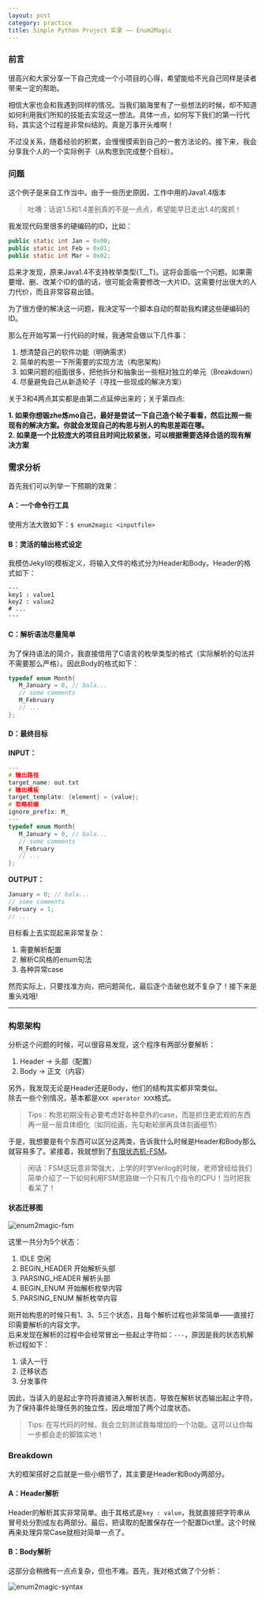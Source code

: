 ```yaml
---
layout: post
category: practice
title: Simple Python Project 实录 —— Enum2Magic
---
```

### 前言
很高兴和大家分享一下自己完成一个小项目的心得，希望能给不光自己同样是读者带来一定的帮助。

相信大家也会和我遇到同样的情况。当我们脑海里有了一些想法的时候，却不知道如何利用我们所知的技能去实现这一想法。具体一点，如何写下我们的第一行代码，其实这个过程是非常纠结的。真是万事开头难啊！

不过没关系，随着经验的积累，会慢慢摸索到自己的一套方法论的。接下来，我会分享我个人的一个实际例子（从构思到完成整个目标）。

### 问题
这个例子是来自工作当中。由于一些历史原因，工作中用的Java1.4版本

> 吐嘈：话说1.5和1.4差别真的不是一点点，希望能早日走出1.4的魔抓！

我发现代码里很多的硬编码的ID，比如：

```java
public static int Jan = 0x00;
public static int Feb = 0x01;
public static int Mar = 0x02;
```

后来才发现，原来Java1.4不支持枚举类型(T__T)。这将会面临一个问题。如果需要增、删、改某个ID的值的话，很可能会需要修改一大片ID。这需要付出很大的人力代价，而且非常容易出错。

为了很方便的解决这一问题，我决定写一个脚本自动的帮助我构建这些硬编码的ID。

那么在开始写第一行代码的时候，我通常会做以下几件事：

1. 想清楚自己的软件功能（明确需求）
2. 简单的构思一下所需要的实现方法（构思架构）
3. 如果问题的组面很多，把他拆分和抽象出一些相对独立的单元（Breakdown）
4. 尽量避免自己从新造轮子（寻找一些现成的解决方案）

关于3和4两点其实都是由第二点延伸出来的；关于第四点:

**1. 如果你想锻zhe炼mo自己，最好是尝试一下自己造个轮子看看，然后比照一些现有的解决方案。你就会发现自己的构思与别人的构思差距在哪。**  
**2. 如果是一个比较庞大的项目且时间比较紧张，可以根据需要选择合适的现有解决方案**

### 需求分析
首先我们可以列举一下预期的效果：

#### A：一个命令行工具
使用方法大致如下：`$ enum2magic <inputfile>`

#### B：灵活的输出格式设定
我模仿Jekyll的模板定义，将输入文件的格式分为Header和Body。Header的格式如下：

```text
---
key1 : value1
key2 : value2
# ...
---
```

#### C：解析语法尽量简单
为了保持语法的简介，我直接借用了C语言的枚举类型的格式（实际解析的句法并不需要那么严格）。因此Body的格式如下：

```c
typedef enum Month{
   M_January = 0, // bala...
   // some comments
   M_February
   // ...
};
```
#### D：最终目标
**INPUT：**

```c
---
# 输出路径
target_name: out.txt
# 输出模板
target_template: {element} = {value};
# 忽略前缀
ignore_prefix: M_
---
typedef enum Month{
   M_January = 0, // bala...
   // some comments
   M_February
   // ...
};
```
**OUTPUT：**

```c
January = 0; // bala...
// some comments
February = 1;
// ...
```
目标看上去实现起来非常复杂：

1. 需要解析配置
2. 解析C风格的enum句法
3. 各种异常case

然而实际上，只要找准方向，把问题简化，最后逐个击破也就不复杂了！接下来是重头戏哦!

---

### 构思架构
分析这个问题的时候，可以很容易发现，这个程序有两部分要解析：

1. Header -> 头部（配置）
2. Body -> 正文（内容）

另外，我发现无论是Header还是Body，他们的结构其实都非常类似。  
除去一些个别情况，基本都是`XXX operator XXX`格式。

> Tips：构思初期没有必要考虑好各种意外的case，而是抓住更宏观的东西再一层一层具体细化（如同绘画，先勾勒轮廓再具体刻画细节）

于是，我想要是有个东西可以区分这两类，告诉我什么时候是Header和Body那么就容易多了。紧接着，我就想到了[有限状态机-FSM](http://zh.wikipedia.org/wiki/%E6%9C%89%E9%99%90%E7%8A%B6%E6%80%81%E6%9C%BA)。

> 闲话：FSM这玩意非常强大，上学的时学Verilog的时候，老师曾经给我们简单介绍了一下如何利用FSM思路做一个只有几个指令的CPU！当时把我看呆了！

#### 状态迁移图

![enum2magic-fsm]({{site.baseurl}}/public/blog-images/enum2magic-fsm.png)

这里一共分为5个状态：

1. IDLE 空闲
2. BEGIN_HEADER 开始解析头部
3. PARSING_HEADER 解析头部
4. BEGIN_ENUM 开始解析枚举内容
5. PARSING_ENUM 解析枚举内容

刚开始构思的时候只有1、3、5三个状态，且每个解析过程也非常简单——直接打印需要解析的内容文字。  
后来发现在解析的过程中会经常冒出一些起止字符如：`---`，原因是我的状态机解析过程如下：

1. 读入一行
2. 迁移状态
3. 分发事件

因此，当读入的是起止字符将直接进入解析状态，导致在解析状态输出起止字符。为了保持事件处理任务的独立性，因此增加了两个过度状态。

> Tips: 在写代码的时候，我会立刻测试我每增加的一个功能。这可以让你每一步都会走的脚踏实地！

### Breakdown

大的框架搭好之后就是一些小细节了，其主要是Header和Body两部分。

#### A：Header解析

Header的解析其实非常简单。由于其格式是`key : value`，我就直接把字符串从冒号处分割成左右两部分。最后，把读取的配置保存在一个配置Dict里。这个时候再来处理异常Case就相对简单一点了。

#### B：Body解析

这部分会稍微有一点点复杂，但也不难。首先，我对格式做了个分析：

![enum2magic-syntax]({{site.baseurl}}/public/blog-images/enum2magic-syntax.png)

